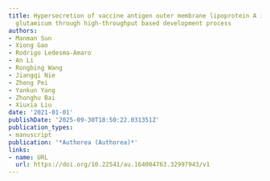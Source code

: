 ```yaml
---
title: Hypersecretion of vaccine antigen outer membrane lipoprotein A in Corynebacterium
  glutamicum through high-throughput based development process
authors:
- Manman Sun
- Xiong Gao
- Rodrigo Ledesma‐Amaro
- An Li
- Rongbing Wang
- Jiangqi Nie
- Zheng Pei
- Yankun Yang
- Zhonghu Bai
- Xiuxia Liu
date: '2021-01-01'
publishDate: '2025-09-30T18:50:22.031351Z'
publication_types:
- manuscript
publication: '*Authorea (Authorea)*'
links:
- name: URL
  url: https://doi.org/10.22541/au.164004763.32997943/v1
---
```

